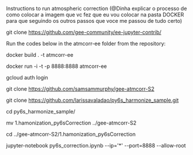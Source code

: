 Instructions to run atmospheric correction
(@Dinha explicar o processo de como colocar a imagem que vc fez que eu vou colocar na pasta DOCKER para que seguindo os outros passos que voce me passou de tudo certo)

git clone https://github.com/gee-community/ee-jupyter-contrib/

Run the codes below in the atmcorr-ee folder from the repository:

docker build . -t atmcorr-ee

docker run -i -t -p 8888:8888 atmcorr-ee

gcloud auth login

git clone https://github.com/samsammurphy/gee-atmcorr-S2

git clone https://github.com/larissavaladao/py6s_harmonize_sample.git

cd py6s_harmonize_sample/

mv 1.hamonization_py6sCorrection ../gee-atmcorr-S2

cd ../gee-atmcorr-S2/1.hamonization_py6sCorrection

jupyter-notebook py6s_correction.ipynb --ip='*' --port=8888 --allow-root
